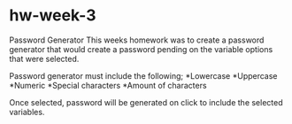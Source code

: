 # hw-week-3
Password Generator
This weeks homework was to create a password generator that would create a password pending on the variable options that were selected.

Password generator must include the following;
 *Lowercase
 *Uppercase
 *Numeric
 *Special characters
 *Amount of characters
 
 Once selected, password will be generated on click to include the selected variables.
